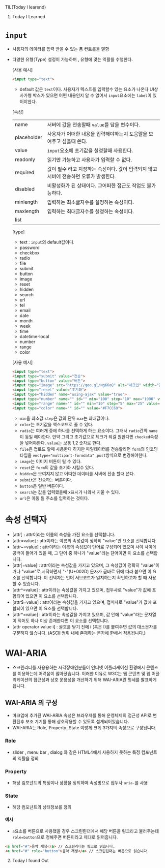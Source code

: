 TIL(Today I learend)

1. Today I Learned

# `input`

- 사용자의 데이터를 입력 받을 수 있는 폼 컨트롤을 말함
- 다양한 유형(Type) 설정이 가능하며 , 유형에 맞는 역활를 수행한다.

    [사용 예시]
    ```html
    <input type="text">
    ```

    - default 값은 `text`이다. 사용자가 텍스트를 입력할수 있는 요소가 나온다 UI상 사가형 박스가 있으면 어떤 내용인지 알 수 없어서 
    `input`요소에는 `label`이 있어야한다.

    [속성]
    
    |   |   |
    |---|---|
    | name | 서버에 값을 전송할때 `value`를 담을 변수이다. |
    | placeholder | 사용자가 어떠한 내용을 입력해야하는지 도움말을 보여주고 싶을때 쓴다. |
    | value |    `input`요소에 초기값을 설정할때 사용한다.|
    | readonly |  읽기만 가능하고 사용자가 입력할 수 없다. | 
    | required | 값이 필수 라고 지정하는 속성이다. 값이 입력되지 않고 서버에 전송하면 오류가 발생한다. |
    | disabled | 비활성화가 된 상태이다. 그어떠한 접근도 작업도 불가능하다.|
    | minlength |  입력하는 최소글자수를 설정하는 속성이다.  |
    | maxlength | 입력하는 최대글자수를 설정하는 속성이다.|
    | list | |

    [type]
    
    -  text :    `input`의 default값이다.
    - password
    - checkbox
    - radio
    - file
    - submit
    - button
    - image
    - reset
    - hidden
    - search
    - url
    - tel
    - email
    - date
    - month
    - week
    - time
    - datetime-local
    - number
    - range
    - color

    [사용 예시]
    ```html
    <input type="text">
    <input type="submit" value="전송">
    <input type="button" value="버튼">
    <input type="image" src="https://goo.gl/Ng66oQ" alt="체크인" width="20" height="20">
    <input type="reset" value="초기화">
    <input type="hidden" name="using-ajax" value="true">
    <input type="number" name="" id="" min="100" step="10" max="1000" value="150">
    <input type="range" name="" id="" min="10" step="5" max="25" value="15">
    <input type="color" name="" id="" value="#F7CC60">
    ```
    - `min`을 최소값 `step`은 값의 단위 `max`는 최대값이다.  
    - `color`는 초기값을 헥스코드로 줄 수 있다.
    - `radio`는 여러개 중에 하나를 선택하게 하는 요소이다. 그래서 `radio`간의 `name`이 동일 해야한다. 만약 그리고 초기값으로 체크가 되길 원한다면 `checked`속성을 넣어야한다. `value`는 보통 1,2 숫자로 한다.
    - `file`은 업로드 할때 사용한다 하지만 파일데이터를 전송할라면 `form`의 인코딩타입을 `enctype="multipart-formdata"` ,`post`방식으로 변경해야한다.
    - `image`는 이미지 버튼이 될 수 있다.
    - `reset`은 `form`의 값을 초기화 시킬수 있다.
    - `hidden`은 보여지지 않고 어떠한 데이터를 서버에 전송 할때 쓴다.
    - `submit`은 전송하는 버튼이다.
    - `button`은 일반 버튼이다.
    - `search`는 값을 입력했을때 x표시가 나와서 지울 수 있다.
    - `url`은 이동 될 주소를 입력하는 것이다.


# 속성 선택자

- [attr] : attr이라는 이름의 속성을 가진 요소를 선택합니다.
- [attr=value] : attr이라는 이름의 속성값이 정확히 "value"인 요소를 선택합니다.
- [attr~=value] : attr이라는 이름의 속성값이 단어로 구성되어 있으며 사이 사이에 공백이 들어가 있을 때, 그 단어 중 하나가 "value"라는 단어이면 이 요소를 선택합니다.
- [attr|=value] : attr이라는 속성값을 가지고 있으며, 그 속성값이 정확히 "value"이거나 "value"로 시작하면서 "-"(U+002D) 문자가 곧바로 뒤에 따라 붙으면 이 요소를 선택합니다. 이 선택자는 언어 서브코드가 일치하는지 확인하고자 할 때 사용할 수 있습니다.
- [attr^=value] : attr이라는 속성값을 가지고 있으며, 접두사로 "value"가 값에 포함되어 있으면 이 요소를 선택합니다.
- [attr$=value] : attr이라는 속성값을 가지고 있으며, 접미사로 "value"가 값에 포함되어 있으면 이 요소를 선택합니다.
- [attr*=value] : attr이라는 속성값을 가지고 있으며, 값 안에 "value"라는 문자열이 적어도 하나 이상 존재한다면 이 요소를 선택합니다.
- [attr operator value i] : 괄호를 닫기 전에 i (혹은 I)를 붙여주면 값의 대소문자를 구분하지 않습니다. (ASCII 범위 내에 존재하는 문자에 한해서 적용됩니다.)

# WAI-ARIA

- 스크린리더를 사용용하는 시각장애인분들이 인터넷 어플리케이션 환경에서 콘텐츠를 이용하는데 어려움이 많아졌습니다. 이러한 이유로 W3C는 웹 콘텐츠 및 웹 어플리케이션의 접근성과
상호 운용성을 개선하기 위해 WAI-ARIA란 명세를 발표하게됩니다.

## WAI-ARIA 의 구성

- 마크업에 추가된 WAI-ARIA 속성은 브라우저를 통해 운영체제의 접근성 API로 변환된후 보조 기기를 통해 상호작용할 수 있도록 설계되어있습니다.
- WAI-ARIA는 Role, Property ,State 이렇게 크게 3가지의 속성으로 구성됩니다.

### Role

- slider , menu bar , dialog 와 같은 HTML4에서 사용하지 못하는 특정 컴포넌트의 역활을 정의

### Property

- 해당 컴포넌트의 특징이나 상황을 정의하며 속성명으로 접두사 `aria-`를 사용

### State

- 해당 컴포넌트의 상태정보를 정의


#### 예시

- `a`요소를 버튼으로 사용했을 경우 스크린린더에서 해당 버튼을 링크라고 불러주는데 `role=button`으로 정해주면 버튼이라고 제대로 읽어줍니다.

```html
<a href="#">음악 재생</a> // 스크린리더는 링크로 읽습니다.
<a href="#" role="button">음악 재생</a> // 스크린린더는 버튼으로 읽습니다.

```



2. Today I found Out
